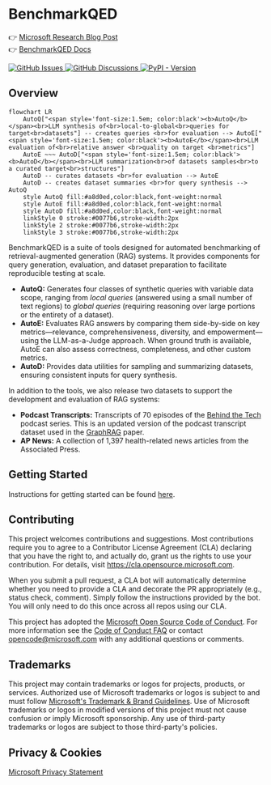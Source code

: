 # BenchmarkQED

👉 [Microsoft Research Blog Post](https://www.microsoft.com/en-us/research/blog/benchmarkqed-automated-benchmarking-of-rag-systems/)<br/>
👉 [BenchmarkQED Docs](https://microsoft.github.io/benchmark-qed/)<br/>

<div align="left">
  <a href="https://github.com/microsoft/benchmark-qed/issues">
    <img alt="GitHub Issues" src="https://img.shields.io/github/issues/microsoft/benchmark-qed">
  </a>
  <a href="https://github.com/microsoft/benchmark-qed/discussions">
    <img alt="GitHub Discussions" src="https://img.shields.io/github/discussions/microsoft/benchmark-qed">
  </a>
  <a href="https://pypi.org/project/benchmark-qed/">
    <img alt="PyPI - Version" src="https://img.shields.io/pypi/v/benchmark-qed">
  </a>
</div>

## Overview

```mermaid
flowchart LR
    AutoQ["<span style='font-size:1.5em; color:black'><b>AutoQ</b></span><br>LLM synthesis of<br>local-to-global<br>queries for target<br>datasets"] -- creates queries <br>for evaluation --> AutoE["<span style='font-size:1.5em; color:black'><b>AutoE</b></span><br>LLM evaluation of<br>relative answer <br>quality on target <br>metrics"]
    AutoE ~~~ AutoD["<span style='font-size:1.5em; color:black'><b>AutoD</b></span><br>LLM summarization<br>of datasets samples<br>to a curated target<br>structures"]
    AutoD -- curates datasets <br>for evaluation --> AutoE
    AutoD -- creates dataset summaries <br>for query synthesis --> AutoQ
    style AutoQ fill:#a8d0ed,color:black,font-weight:normal
    style AutoE fill:#a8d0ed,color:black,font-weight:normal
    style AutoD fill:#a8d0ed,color:black,font-weight:normal
    linkStyle 0 stroke:#0077b6,stroke-width:2px
    linkStyle 2 stroke:#0077b6,stroke-width:2px
    linkStyle 3 stroke:#0077b6,stroke-width:2px
```

BenchmarkQED is a suite of tools designed for automated benchmarking of retrieval-augmented generation (RAG) systems. It provides components for query generation, evaluation, and dataset preparation to facilitate reproducible testing at scale.

- **AutoQ:** Generates four classes of synthetic queries with variable data scope, ranging from <i>local queries</i> (answered using a small number of text regions) to <i>global queries</i> (requiring reasoning over large portions or the entirety of a dataset).
- **AutoE:** Evaluates RAG answers by comparing them side-by-side on key metrics—relevance, comprehensiveness, diversity, and empowerment—using the LLM-as-a-Judge approach. When ground truth is available, AutoE can also assess correctness, completeness, and other custom metrics.
- **AutoD:** Provides data utilities for sampling and summarizing datasets, ensuring consistent inputs for query synthesis.

In addition to the tools, we also release two datasets to support the development and evaluation of RAG systems:

- **Podcast Transcripts:** Transcripts of 70 episodes of the [Behind the Tech](https://www.microsoft.com/en-us/behind-the-tech) podcast series. This is an updated version of the podcast transcript dataset used in the [GraphRAG](https://arxiv.org/abs/2404.16130) paper. 
- **AP News:** A collection of 1,397 health-related news articles from the Associated Press.

## Getting Started
Instructions for getting started can be found [here](https://microsoft.github.io/benchmark-qed/).

## Contributing

This project welcomes contributions and suggestions.  Most contributions require you to agree to a
Contributor License Agreement (CLA) declaring that you have the right to, and actually do, grant us
the rights to use your contribution. For details, visit https://cla.opensource.microsoft.com.

When you submit a pull request, a CLA bot will automatically determine whether you need to provide
a CLA and decorate the PR appropriately (e.g., status check, comment). Simply follow the instructions
provided by the bot. You will only need to do this once across all repos using our CLA.

This project has adopted the [Microsoft Open Source Code of Conduct](https://opensource.microsoft.com/codeofconduct/).
For more information see the [Code of Conduct FAQ](https://opensource.microsoft.com/codeofconduct/faq/) or
contact [opencode@microsoft.com](mailto:opencode@microsoft.com) with any additional questions or comments.

## Trademarks

This project may contain trademarks or logos for projects, products, or services. Authorized use of Microsoft 
trademarks or logos is subject to and must follow 
[Microsoft's Trademark & Brand Guidelines](https://www.microsoft.com/en-us/legal/intellectualproperty/trademarks/usage/general).
Use of Microsoft trademarks or logos in modified versions of this project must not cause confusion or imply Microsoft sponsorship.
Any use of third-party trademarks or logos are subject to those third-party's policies.


## Privacy & Cookies

[Microsoft Privacy Statement](https://go.microsoft.com/fwlink/?LinkId=521839)
